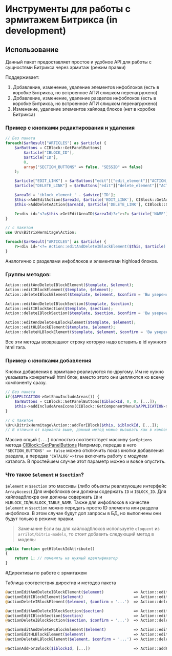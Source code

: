 
# Инструменты для работы с эрмитажем Битрикса (in development)

## Использование

Данный пакет предоставляет простое и удобное API для работы с сущностями Битрикса через эрмитаж (режим правки)

Поддерживает:
1. Добавление, изменение, удаление элементов инфоблоков (есть в коробке Битрикса, но встроенное АПИ слишком перенагружено)
2. Добавление, изменение, удаление разделов инфоблоков (есть в коробке Битрикса, но встроенное АПИ слишком перенагружено)
3. Изменение, удаление элементов хайлоад блоков (нет в коробке Битрикса)

### Пример с кнопками редактирования и удаления

```php
// Без пакета
foreach($arResult["ARTICLES"] as $article) {
    $arButtons = CIBlock::GetPanelButtons(
        $article["IBLOCK_ID"],
        $article["ID"],
        0,
        array("SECTION_BUTTONS" => false, "SESSID" => false)
    );

    $article["EDIT_LINK"] = $arButtons["edit"]["edit_element"]["ACTION_URL"];
    $article["DELETE_LINK"] = $arButtons["edit"]["delete_element"]["ACTION_URL"];

    $areaId = 'iblock_element_' . $advice['ID'];
    $this->AddEditAction($areaId, $article['EDIT_LINK'], CIBlock::GetArrayByID($element["IBLOCK_ID"], "ELEMENT_EDIT"));
    $this->AddDeleteAction($areaId, $article['DELETE_LINK'], CIBlock::GetArrayByID($element["IBLOCK_ID"], "ELEMENT_DELETE"), array("CONFIRM" => 'Вы уверены, что хотите удалить элемент?'));

    ?><div id="<?=$this->GetEditAreaID($areaId)?>"><?= $article['NAME'] ?></div><?
}

// с пакетом
use Uru\BitrixHermitage\Action;

foreach($arResult["ARTICLES"] as $article) {
    ?><div id="<?= Action::editAndDeleteIBlockElement($this, $article) ?>"><?= $article['NAME'] ?></div><?
}
```

Аналогично с разделами инфоблоков и элементами highload блоков.

### Группы методов:

```php
Action::editAndDeleteIBlockElement($template, $element);
Action::editIBlockElement($template, $element);
Action::deleteIBlockElement($template, $element, $confirm = 'Вы уверены, что хотите удалить элемент?');

Action::editAndDeleteIBlockSection($template, $section);
Action::editIBlockSection($template, $section);
Action::deleteIBlockSection($template, $section, $confirm = 'Вы уверены, что хотите удалить раздел?');

Action::editAndDeleteHLBlockElement($template, $element);
Action::editHLBlockElement($template, $element);
Action::deleteHLBlockElement($template, $element, $confirm = 'Вы уверены, что хотите удалить элемент?');
```
Все эти методы возвращают строку которую надо вставить в id нужного html тэга.

### Пример с кнопками добавления

Кнопки добавления в эрмитаже реализуются по-другому.
Им не нужно указывать конкретный html блок, вместо этого они цепляются ко всему компоненту сразу.

```php
// Без пакета
if($APPLICATION->GetShowIncludeAreas()) {
    $arButtons = CIBlock::GetPanelButtons($iblockId, 0, 0, [...]);
    $this->addIncludeAreaIcons(CIBlock::GetComponentMenu($APPLICATION->GetPublicShowMode(), $arButtons));
}

// С пакетом
\Uru\BitrixHermitage\Action::addForIBlock($this, $iblockId, [...]);
// В отличии от варианта выше, данный метод можно вызывать как в компоненте, так и в шаблоне. Он понимает и то, и другое в качестве первого параметра.
```

Массив опций `[...]` полностью соответствует массиву `$arOptions` метода [CIBlock::GetPanelButtons](https://dev.1c-bitrix.ru/api_help/iblock/classes/ciblock/getpanelbuttons.php)
Например, передав в него `'SECTION_BUTTONS' => false` можно отключить показ кнопки добавления раздела, а передав `'CATALOG'=>true` включить работу с модулем каталога.
В простейшем случае этот параметр можно и вовсе опустить.

### Что такое `$element` и `$section`?
`$element` и `$section` это массивы (либо объекты реализующие интерфейс `ArrayAccess`)
Для инфоблоков они должны содержать `ID` и `IBLOCK_ID`.
Для хайлоадблокрв они должны содержать `ID` и `HLBLOCK_ID`/`HLBLOCK_TABLE_NAME`.
Также для инфоблоков в качестве `$element` и `$section` можно передать просто ID элемента или раздела инфоблока. В этом случае будут доп запросы в БД, но выполнены они будут только в режиме правки.

> Замечание
Если вы для хайлоадблоков используете `eloquent` из `arrilot/bitrix-models`, то стоит добавить следующий метод в модель:

```php
public function getHlblockIdAttribute()
{
    return 1; // поменять на нужный идентификатор
}
```


#Директивы по работе с эрмитажем

Таблица соответствия директив и методов пакета

```php
@actionEditAndDeleteIBlockElement($element)             => Action::editAndDeleteIBlockElement($template, $element),
@actionEditIBlockElement($element)                      => Action::editIBlockElement($template, $element),
@actionDeleteIBlockElement($element, $confirm = '...')  => Action::deleteIBlockElement($template, $element, $confirm = '...'),

@actionEditAndDeleteIBlockSection($section)             => Action::editAndDeleteIBlockSection($template, $section),
@actionEditIBlockSection($section)                      => Action::editIBlockSection($template, $section),
@actionDeleteIBlockSection($section, $confirm = '...')  => Action::deleteIBlockSection($template, $section, $confirm = '...'),

@actionEditAndDeleteHLBlockElement($element)            => Action::editAndDeleteHLBlockElement($template, $element) ,
@actionEditHLBlockElement($element)                     => Action::editHLBlockElement($template, $element),
@actionDeleteHLBlockElement($element, $confirm = '...') => Action::deleteHLBlockElement($template, $element, $confirm = '...'),

@actionAddForIBlock($iblockId, [...])                   => Action::addForIBlock($templateOrComponent, $iblockId, [...]),
```
